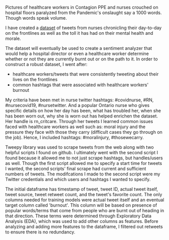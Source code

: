 Pictures of healthcare workers in Contagion PPE and nurses crouched on hospital floors paralyzed from the Pandemic's onslaught say a 1000 words.
Though words speak volume.

I have created a [dataset](https://www.kaggle.com/mindyng/burnout-dataframe-without-credentials) of tweets from nurses chronicling their day-to-day on the frontlines as well as the toll it has had on their mental health and morale.

The dataset will eventually be used to create a sentiment analyzer that would help a hospital director or even a healthcare worker determine whether or not they are currently burnt out or on the path to it. In order to construct a robust dataset, I went after:

* healthcare workers/tweets that were consistently tweeting about their lives on the frontlines
* common hashtags that were associated with healthcare workers' burnout

My criteria have been met in nurse twitter hashtags: #covidnurse, #RN, #nursecovid19, #nursetwitter. And a popular Ontario nurse who gives specific details on how her day has been, what has troubled her, when she has been worn out, why she is worn out has helped enrichen the dataset. Her handle is rn_critcare. Through her tweets I learned common issues faced with healthcare workers as well such as: moral injury and the pressure they face with those they carry (difficult cases they go through on the job). Hence, I included hashtags: #moralinjury, #thosewecarry.

Tweepy library was used to scrape tweets from the web along with two helpful scripts I found on github. I ultimately went with the second script I found because it allowed me to not just scrape hashtags, but handles/users as well. Though the first script allowed me to specify a start time for tweets I wanted, the second scripts' final scrape had current and sufficient numbers of tweets. The modifcations I made to the second script were my Twitter credentials and which users and hashtags I wanted to specify. 

The initial dataframe has timestamp of tweet, tweet ID, actual tweet itself, tweet source, tweet retweet count, and the tweet's favorite count. The only columns needed for training models were actual tweet itself and an eventual target column called 'burnout'. This column will be based on presence of popular words/terms that come from people who are burnt out of heading in that direction. These terms were determined through Exploratory Data Analysis (EDA), which was used to add other columns as features. Before analyzing and adding more features to the dataframe, I filtered out retweets to ensure there is no redundancy.
